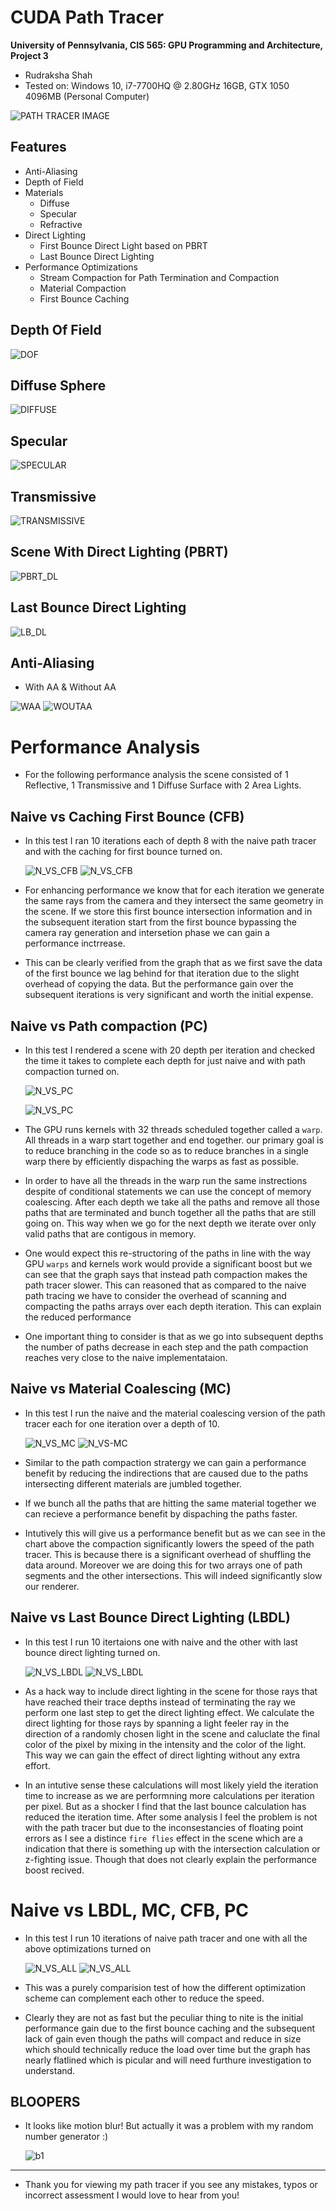 CUDA Path Tracer
================

**University of Pennsylvania, CIS 565: GPU Programming and Architecture, Project 3**

* Rudraksha Shah
* Tested on: Windows 10, i7-7700HQ @ 2.80GHz 16GB, GTX 1050 4096MB (Personal Computer)

![PATH TRACER IMAGE](img/Renders/FRONT.png)

## Features

* Anti-Aliasing
* Depth of Field
* Materials
     * Diffuse
     * Specular
     * Refractive
* Direct Lighting
    * First Bounce Direct Light based on PBRT
    * Last Bounce Direct Lighting
* Performance Optimizations
    * Stream Compaction for Path Termination and Compaction
    * Material Compaction
    * First Bounce Caching

## Depth Of Field

![DOF](img/Renders/DOF.png)

## Diffuse Sphere

![DIFFUSE](img/Renders/DIFFUSE.png)

## Specular

![SPECULAR](img/Renders/SPECULAR.png)

## Transmissive

![TRANSMISSIVE](img/Renders/TRANSMISSIVE.png)

## Scene With Direct Lighting (PBRT)

![PBRT_DL](img/Renders/DLPBRT.png)

## Last Bounce Direct Lighting

![LB_DL](img/Renders/DLLB.png)

## Anti-Aliasing
* With AA & Without AA

![WAA](img/Renders/WAA.png) ![WOUTAA](img/Renders/WOUTAA.png)

Performance Analysis
===================

* For the following performance analysis the scene consisted of 1 Reflective, 1 Transmissive and 1 Diffuse Surface with 2 Area Lights.

## Naive vs Caching First Bounce (CFB)

* In this test I ran 10 iterations each of depth 8 with the naive path tracer and with the caching for first bounce turned on. 

    ![N_VS_CFB](img/charts/N_VS_CFB.png) ![N_VS_CFB](img/tables/N_VS_CFB.PNG)

* For enhancing performance we know that for each iteration we generate the same rays from the camera and they intersect the same geometry in the scene. If we store this first bounce intersection information and in the subsequent iteration start from the first bounce bypassing the camera ray generation and intersetion phase we can gain a performance inctrrease. 

* This can be clearly verified from the graph that as we first save the data of the first bounce we lag behind for that iteration due to the slight overhead of copying the data. But the performance gain over the subsequent iterations is very significant and worth the initial expense.

## Naive vs Path compaction (PC)

* In this test I rendered a scene with 20 depth per iteration and checked the time it takes to complete each depth for just naive and with path compaction turned on.

    ![N_VS_PC](img/charts/N_VS_PC.png) 
    
    ![N_VS_PC](img/tables/N_VS_PC.PNG)

* The GPU runs kernels with 32 threads scheduled together called a `warp`. All threads in a warp start together and end together. our primary goal is to reduce branching in the code so as to reduce branches in a single warp there by efficiently dispaching the warps as fast as possible.

* In order to have all the threads in the warp run the same instrections despite of conditional statements we can use the concept of memory coalescing. After each depth we take all the paths and remove all those paths that are terminated and bunch together all the paths that are still going on. This way when we go for the next depth we iterate over only valid paths that are contigous in memory.

* One would expect this re-structoring of the paths in line with the way GPU `warps` and kernels work would provide a significant boost but we can see that the graph says that instead path compaction makes the path tracer slower. This can reasoned that as compared to the naive path tracing we have to consider the overhead of scanning and compacting the paths arrays over each depth iteration. This can explain the reduced performance

* One important thing to consider is that as we go into subsequent depths the number of paths decrease in each step and the path compaction reaches very close to the naive implementataion.

## Naive vs Material Coalescing (MC)

* In this test I run the naive and the material coalescing version of the path tracer each for one iteration over a depth of 10.

    ![N_VS_MC](img/charts/N_VS_MC.png)
    ![N_VS-MC](img/tables/N_VS_MC.PNG)

* Similar to the path compaction stratergy we can gain a performance benefit by reducing the indirections that are caused due to the paths intersecting different materials are jumbled together.

* If we bunch all the paths that are hitting the same material together we can recieve a performance benefit by dispaching the paths faster.

* Intutively this will give us a performance benefit but as we can see in the chart above the compaction significantly lowers the speed of the path tracer. This is because there is a significant overhead of shuffling the data around. Moreover we are doing this for two arrays one of path segments and the other intersections. This will indeed significantly slow our renderer. 

## Naive vs Last Bounce Direct Lighting (LBDL)

* In this test I run 10 itertaions one with naive and the other with last bounce direct lighting turned on.

    ![N_VS_LBDL](img/charts/N_VS_LBDL.png) ![N_VS_LBDL](img/tables/N_VS_LBDL.PNG)

* As a hack way to include direct lighting in the scene for those rays that have reached their trace depths instead of terminating the ray we perform one last step to get the direct lighting effect. We calculate the direct lighting for those rays by spanning a light feeler ray in the direction of a randomly chosen light in the scene and caluclate the final color of the pixel by mixing in the intensity and the color of the light. This way we can gain the effect of direct lighting without any extra effort.  
 
* In an intutive sense these calculations will most likely yield the iteration time to increase as we are performning more calculations per iteration per pixel. But as a shocker I find that the last bounce calculation has reduced the iteration time. After some analysis I feel the problem is not with the path tracer but due to the inconsestancies of floating point errors as I see a distince `fire flies` effect in the scene which are a indication that there is something up with the intersection calculation or z-fighting issue. Though that does not clearly explain the performance boost recived.

# Naive vs LBDL, MC, CFB, PC

* In this test I run 10 iterations of naive path tracer and one with all the above optimizations turned on

    ![N_VS_ALL](img/charts/N_VS_ALL.png) 
    ![N_VS_ALL](img/tables/N_VS_ALL.PNG)

* This was a purely comparision test of how the different optimization scheme can complement each other to reduce the speed.

* Clearly they are not as fast but the peculiar thing to nite is the initial performance gain due to the first bounce caching and the subsequent lack of gain even though the paths will compact and reduce in size which should technically reduce the load over time but the graph has nearly flatlined which is picular and will need furthure investigation to understand.

## BLOOPERS

* It looks like motion blur! But actually it was a problem with my random number generator :)

    ![b1](img/Bloopers/MB.png)    

-----------------------
* Thank you for viewing my path tracer if you see any mistakes, typos or incorrect assessment I would love to hear from you!